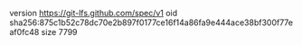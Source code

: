 version https://git-lfs.github.com/spec/v1
oid sha256:875c1b52c78dc70e2b897f0177ce16f14a86fa9e444ace38bf300f77eaf0fc48
size 7799
